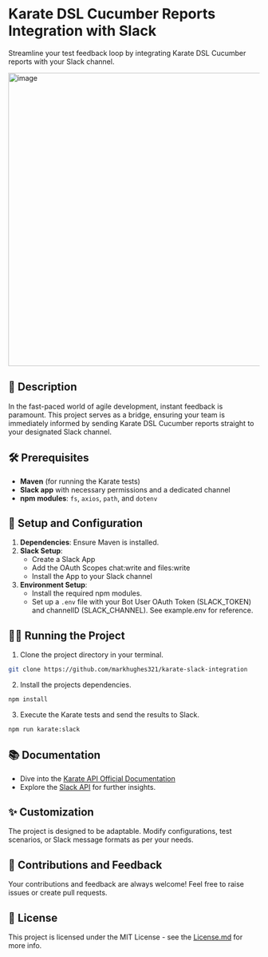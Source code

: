 # Karate DSL Cucumber Reports Integration with Slack

Streamline your test feedback loop by integrating Karate DSL Cucumber reports with your Slack channel.

<img width="587" alt="image" src="https://github.com/markhughes321/karate-slack-integration/assets/9667977/5dcbf270-d137-4c95-99aa-86405ccd6e49">

## 📌 Description

In the fast-paced world of agile development, instant feedback is paramount. This project serves as a bridge, ensuring your team is immediately informed by sending Karate DSL Cucumber reports straight to your designated Slack channel.

## 🛠️ Prerequisites

- **Maven** (for running the Karate tests)
- **Slack app** with necessary permissions and a dedicated channel
- **npm modules**: `fs`, `axios`, `path`, and `dotenv`

## 🚀 Setup and Configuration

1. **Dependencies**: Ensure Maven is installed.
2. **Slack Setup**: 
    - Create a Slack App
    - Add the OAuth Scopes chat:write and files:write
    - Install the App to your Slack channel 
3. **Environment Setup**:
    - Install the required npm modules.
    - Set up a `.env` file with your Bot User OAuth Token (SLACK_TOKEN) and channelID (SLACK_CHANNEL). See example.env for reference.

## 🏃‍♂️ Running the Project

1. Clone the project directory in your terminal.
```bash
git clone https://github.com/markhughes321/karate-slack-integration
```
2. Install the projects dependencies.
```bash
npm install
```
3. Execute the Karate tests and send the results to Slack.
```bash
npm run karate:slack
```

## 📚 Documentation

- Dive into the [Karate API Official Documentation](https://github.com/karatelabs/karate)
- Explore the [Slack API](https://api.slack.com/) for further insights.

## ✨ Customization

The project is designed to be adaptable. Modify configurations, test scenarios, or Slack message formats as per your needs.

## 🤝 Contributions and Feedback

Your contributions and feedback are always welcome! Feel free to raise issues or create pull requests.

## 📜 License

This project is licensed under the MIT License - see the [License.md](https://github.com/markhughes321/karate-slack-integration/blob/main/License.md) for more info.
